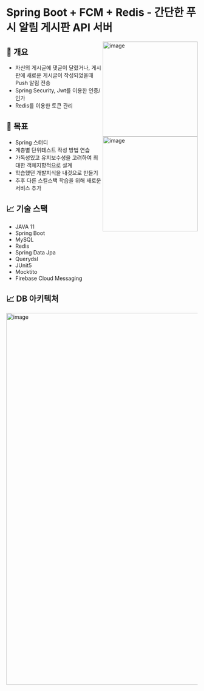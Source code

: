 # **Spring Boot + FCM + Redis - 간단한 푸시 알림 게시판 API 서버**

<img width="250" align="right" alt="image" src="https://user-images.githubusercontent.com/82927161/226632175-ece216ca-63d5-4d24-b346-6c1cc173d173.PNG">
<img width="250" align="right" alt="image" src="https://user-images.githubusercontent.com/82927161/226632494-06bb43ef-990e-4a9c-9f98-9635bd520071.PNG">

## 📝 개요
- 자신의 게시글에 댓글이 달렸거나, 게시판에 새로운 게시글이 작성되었을때 Push 알림 전송
- Spring Security, Jwt를 이용한 인증/인가
- Redis를 이용한 토큰 관리

## 📝 목표
- Spring 스터디
- 계층별 단위테스트 작성 방법 연습
- 가독성있고 유지보수성을 고려하여 최대한 객체지향적으로 설계
- 학습했던 개발지식을 내것으로 만들기
- 추후 다른 스킬스택 학습을 위해 새로운 서비스 추가

## 📈 기술 스택
- JAVA 11<br>
- Spring Boot<br>
- MySQL<br>
- Redis<br>
- Spring Data Jpa<br>
- Querydsl<br>
- JUnit5<br>
- Mocktito<br>
- Firebase Cloud Messaging<br>

## 📈 DB 아키텍처
<img width="980" alt="image" src="https://user-images.githubusercontent.com/82927161/209620685-0053af8a-0356-4227-bc49-96c2f77c191c.PNG">
